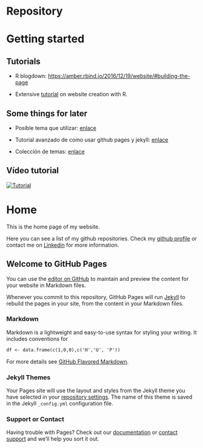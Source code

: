 # Repository

# Getting started

## Tutorials

* R blogdown:  https://amber.rbind.io/2016/12/19/website/#building-the-page

* Extensive [tutorial](http://www.emilyzabor.com/tutorials/rmarkdown_websites_tutorial.html) on website creation with R.


## Some things for later 

* Posible tema que utilizar: [enlace](https://github.com/jamigibbs/phantom)

* Tutorial avanzado de como usar github pages y jekyll: [enlace](http://jmcglone.com/guides/github-pages/)

* Colección de temas: [enlace](https://github.com/collections/github-pages-examples)

## Vídeo tutorial
[![Tutorial](https://img.youtube.com/vi/Wna1D_5hu38/maxresdefault.jpg)](https://www.youtube.com/watch?v=Wna1D_5hu38)



# Home

This is the home page of my website.

Here you can see a list of my github repositories. Check my [github profile](https://github.com/Ricard31) or contact me on [Linkedin](https://www.linkedin.com/in/ricard-data-scientist/) for more information.



## Welcome to GitHub Pages

You can use the [editor on GitHub](https://github.com/Ricard31/ricard31.github.io/edit/master/README.md) to maintain and preview the content for your website in Markdown files.

Whenever you commit to this repository, GitHub Pages will run [Jekyll](https://jekyllrb.com/) to rebuild the pages in your site, from the content in your Markdown files.

### Markdown

Markdown is a lightweight and easy-to-use syntax for styling your writing. It includes conventions for

```markdown
df <- data.frame(c(1,0,0),c('H','U', 'P'))
```

For more details see [GitHub Flavored Markdown](https://guides.github.com/features/mastering-markdown/).

### Jekyll Themes

Your Pages site will use the layout and styles from the Jekyll theme you have selected in your [repository settings](https://github.com/Ricard31/ricard31.github.io/settings). The name of this theme is saved in the Jekyll `_config.yml` configuration file.

### Support or Contact

Having trouble with Pages? Check out our [documentation](https://help.github.com/categories/github-pages-basics/) or [contact support](https://github.com/contact) and we’ll help you sort it out.
